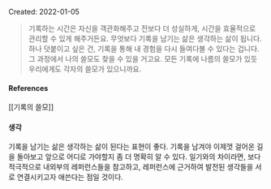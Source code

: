 Created: 2022-01-05

>기록하는 시간은 자신을 객관화해주고 전보다 더 성실하게, 시간을 효율적으로 관리할 수 있게 해주거든요. 무엇보다 기록을 남기는 삶은 생각하는 삶이 됩니다. 하나 덧붙이고 싶은 건, 기록을 통해 내 경험을 다시 들여다볼 수 있다는 겁니다. 그 과정에서 나의 쓸모도 찾을 수 있을 거고요. 모든 기록에 나름의 쓸모가 있듯 우리에게도 각자의 쓸모가 있으니까요.

#### References
[[기록의 쓸모]]

#### 생각
기록을 남기는 삶은 생각하는 삶이 된다는 표현이 좋다. 기록을 남겨야 이제껏 걸어온 길을 돌아보고 앞으로 어디로 가야할지 좀 더 명확히 알 수 있다. 일기와의 차이라면, 보다 적극적으로 내외부의 레퍼런스들을 참고하고, 레퍼런스에 근거하여 발전된 생각들을 서로 연결시키고자 애쓴다는 점일 것이다.

